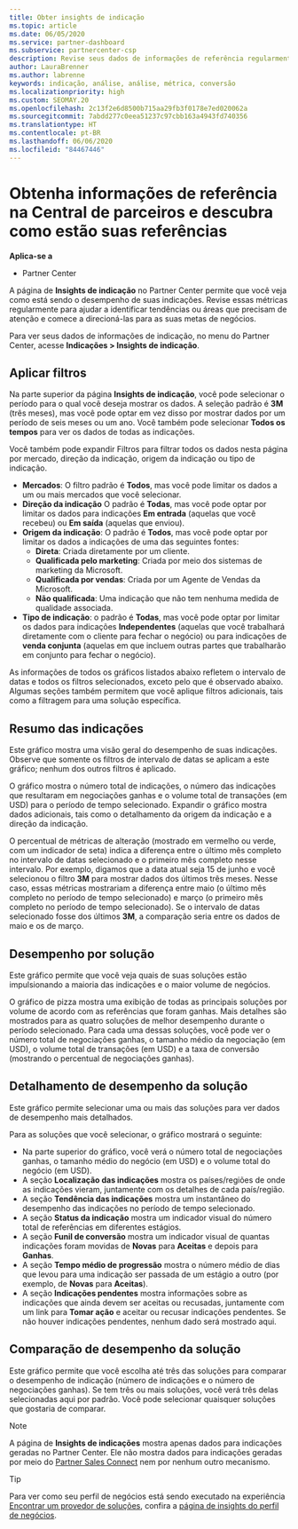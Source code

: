 ```yaml
---
title: Obter insights de indicação
ms.topic: article
ms.date: 06/05/2020
ms.service: partner-dashboard
ms.subservice: partnercenter-csp
description: Revise seus dados de informações de referência regularmente na Central de parceiros para ver tendências para abordar ou melhorar áreas para ajudá-lo a alcançar suas metas de negócios.
author: LauraBrenner
ms.author: labrenne
keywords: indicação, análise, análise, métrica, conversão
ms.localizationpriority: high
ms.custom: SEOMAY.20
ms.openlocfilehash: 2c13f2e6d8500b715aa29fb3f0178e7ed020062a
ms.sourcegitcommit: 7abdd277c0eea51237c97cbb163a4943fd740356
ms.translationtype: HT
ms.contentlocale: pt-BR
ms.lasthandoff: 06/06/2020
ms.locfileid: "84467446"
---
```

# <a name="get-referral-insights-in-partner-center-and-find-out-how-your-referrals-are-doing"></a>Obtenha informações de referência na Central de parceiros e descubra como estão suas referências

**Aplica-se a**

- Partner Center

A página de **Insights de indicação** no Partner Center permite que você veja como está sendo o desempenho de suas indicações. Revise essas métricas regularmente para ajudar a identificar tendências ou áreas que precisam de atenção e comece a direcioná-las para as suas metas de negócios.

Para ver seus dados de informações de indicação, no menu do Partner Center, acesse **Indicações > Insights de indicação**.

## <a name="apply-filters"></a>Aplicar filtros

Na parte superior da página **Insights de indicação**, você pode selecionar o período para o qual você deseja mostrar os dados. A seleção padrão é **3M** (três meses), mas você pode optar em vez disso por mostrar dados por um período de seis meses ou um ano. Você também pode selecionar **Todos os tempos** para ver os dados de todas as indicações.

Você também pode expandir Filtros para filtrar todos os dados nesta página por mercado, direção da indicação, origem da indicação ou tipo de indicação.
- **Mercados**: O filtro padrão é **Todos**, mas você pode limitar os dados a um ou mais mercados que você selecionar.
- **Direção da indicação** O padrão é **Todas**, mas você pode optar por limitar os dados para indicações **Em entrada** (aquelas que você recebeu) ou **Em saída** (aquelas que enviou).
- **Origem da indicação**: O padrão é **Todos**, mas você pode optar por limitar os dados a indicações de uma das seguintes fontes:
  - **Direta**: Criada diretamente por um cliente.
  - **Qualificada pelo marketing**: Criada por meio dos sistemas de marketing da Microsoft.
  - **Qualificada por vendas**: Criada por um Agente de Vendas da Microsoft.
  - **Não qualificada**: Uma indicação que não tem nenhuma medida de qualidade associada.
- **Tipo de indicação**: o padrão é **Todas**, mas você pode optar por limitar os dados para indicações **Independentes** (aquelas que você trabalhará diretamente com o cliente para fechar o negócio) ou para indicações de **venda conjunta** (aquelas em que incluem outras partes que trabalharão em conjunto para fechar o negócio).

As informações de todos os gráficos listados abaixo refletem o intervalo de datas e todos os filtros selecionados, exceto pelo que é observado abaixo. Algumas seções também permitem que você aplique filtros adicionais, tais como a filtragem para uma solução específica.

## <a name="referrals-summary"></a>Resumo das indicações

Este gráfico mostra uma visão geral do desempenho de suas indicações. Observe que somente os filtros de intervalo de datas se aplicam a este gráfico; nenhum dos outros filtros é aplicado. 

O gráfico mostra o número total de indicações, o número das indicações que resultaram em negociações ganhas e o volume total de transações (em USD) para o período de tempo selecionado. Expandir o gráfico mostra dados adicionais, tais como o detalhamento da origem da indicação e a direção da indicação. 

O percentual de métricas de alteração (mostrado em vermelho ou verde, com um indicador de seta) indica a diferença entre o último mês completo no intervalo de datas selecionado e o primeiro mês completo nesse intervalo. Por exemplo, digamos que a data atual seja 15 de junho e você selecionou o filtro **3M** para mostrar dados dos últimos três meses. Nesse caso, essas métricas mostrariam a diferença entre maio (o último mês completo no período de tempo selecionado) e março (o primeiro mês completo no período de tempo selecionado). Se o intervalo de datas selecionado fosse dos últimos **3M**, a comparação seria entre os dados de maio e os de março.

## <a name="performance-by-solution"></a>Desempenho por solução

Este gráfico permite que você veja quais de suas soluções estão impulsionando a maioria das indicações e o maior volume de negócios.

O gráfico de pizza mostra uma exibição de todas as principais soluções por volume de acordo com as referências que foram ganhas. Mais detalhes são mostrados para as quatro soluções de melhor desempenho durante o período selecionado. Para cada uma dessas soluções, você pode ver o número total de negociações ganhas, o tamanho médio da negociação (em USD), o volume total de transações (em USD) e a taxa de conversão (mostrando o percentual de negociações ganhas).

## <a name="solution-performance-breakdown"></a>Detalhamento de desempenho da solução

Este gráfico permite selecionar uma ou mais das soluções para ver dados de desempenho mais detalhados.

Para as soluções que você selecionar, o gráfico mostrará o seguinte:
- Na parte superior do gráfico, você verá o número total de negociações ganhas, o tamanho médio do negócio (em USD) e o volume total do negócio (em USD).
- A seção **Localização das indicações** mostra os países/regiões de onde as indicações vieram, juntamente com os detalhes de cada país/região.
- A seção **Tendência das indicações** mostra um instantâneo do desempenho das indicações no período de tempo selecionado.
- A seção **Status da indicação** mostra um indicador visual do número total de referências em diferentes estágios.
- A seção **Funil de conversão** mostra um indicador visual de quantas indicações foram movidas de **Novas** para **Aceitas** e depois para **Ganhas**.
- A seção **Tempo médio de progressão** mostra o número médio de dias que levou para uma indicação ser passada de um estágio a outro (por exemplo, de **Novas** para **Aceitas**).
- A seção **Indicações pendentes** mostra informações sobre as indicações que ainda devem ser aceitas ou recusadas, juntamente com um link para **Tomar ação** e aceitar ou recusar indicações pendentes. Se não houver indicações pendentes, nenhum dado será mostrado aqui.

## <a name="solution-performance-comparison"></a>Comparação de desempenho da solução

Este gráfico permite que você escolha até três das soluções para comparar o desempenho de indicação (número de indicações e o número de negociações ganhas). Se tem três ou mais soluções, você verá três delas selecionadas aqui por padrão. Você pode selecionar quaisquer soluções que gostaria de comparar.

> [!NOTE]
> A página de **Insights de indicações** mostra apenas dados para indicações geradas no Partner Center. Ele não mostra dados para indicações geradas por meio do [Partner Sales Connect](https://support.microsoft.com/help/3170447/learn-to-use-partner-center-sales-connect) nem por nenhum outro mecanismo.

> [!TIP]
> Para ver como seu perfil de negócios está sendo executado na experiência [Encontrar um provedor de soluções](https://www.microsoft.com/solution-providers/home), confira a [página de insights do perfil de negócios](analyze-your-marketing-profile.md).
